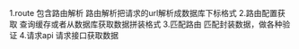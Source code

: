 1.route 包含路由解析
    路由解析把请求的url解析成数据库下标格式
2.路由配置获取
    查询缓存或者从数据库获取数据拼装格式
3.匹配路由
    匹配封装数据，做各种验证
4.请求api
    请求接口获取数据